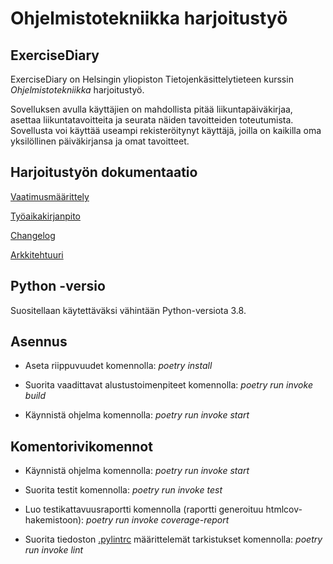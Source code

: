 # Ohjelmistotekniikka harjoitustyö

## ExerciseDiary

ExerciseDiary on Helsingin yliopiston Tietojenkäsittelytieteen kurssin *Ohjelmistotekniikka* harjoitustyö. 

Sovelluksen avulla käyttäjien on mahdollista pitää liikuntapäiväkirjaa, asettaa liikuntatavoitteita ja seurata näiden tavoitteiden toteutumista. Sovellusta voi käyttää useampi rekisteröitynyt käyttäjä, joilla on kaikilla oma yksilöllinen päiväkirjansa ja omat tavoitteet.

## Harjoitustyön dokumentaatio

[Vaatimusmäärittely](https://github.com/Kaabero/ot-harjoitustyo/blob/main/dokumentaatio/vaatimusmaarittely.md)

[Työaikakirjanpito](https://github.com/Kaabero/ot-harjoitustyo/blob/main/dokumentaatio/tuntikirjanpito.md)

[Changelog](https://github.com/Kaabero/ot-harjoitustyo/blob/main/dokumentaatio/changelog.md)

[Arkkitehtuuri](https://github.com/Kaabero/ot-harjoitustyo/blob/main/dokumentaatio/arkkitehtuuri.md)

## Python -versio

Suositellaan käytettäväksi vähintään Python-versiota 3.8.

## Asennus

- Aseta riippuvuudet komennolla: *poetry install*

- Suorita vaadittavat alustustoimenpiteet komennolla: *poetry run invoke build*

- Käynnistä ohjelma komennolla: *poetry run invoke start*

## Komentorivikomennot

- Käynnistä ohjelma komennolla: *poetry run invoke start*

- Suorita testit komennolla: *poetry run invoke test*

- Luo testikattavuusraportti komennolla (raportti generoituu htmlcov-hakemistoon): *poetry run invoke coverage-report*

- Suorita tiedoston [.pylintrc](https://github.com/Kaabero/ot-harjoitustyo/blob/main/.pylintrc) määrittelemät tarkistukset komennolla: *poetry run invoke lint*






